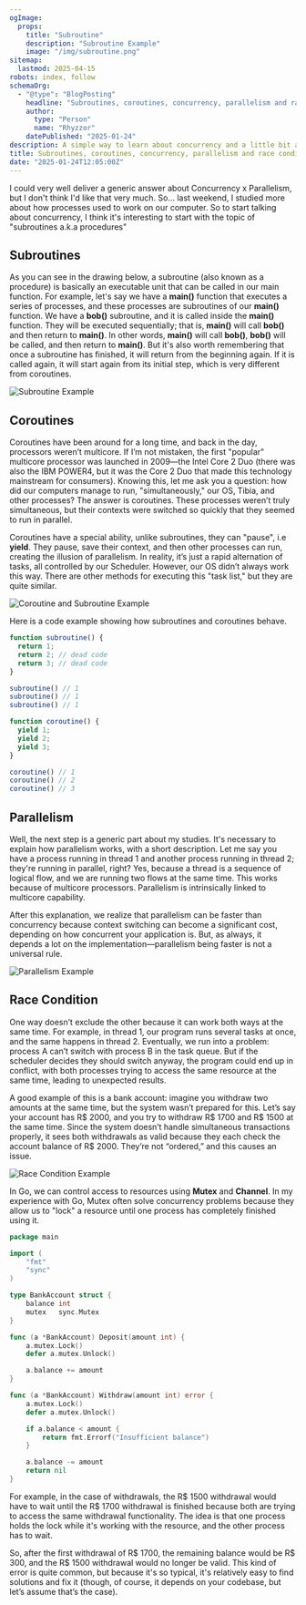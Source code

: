 ```yaml
---
ogImage: 
  props:
    title: "Subroutine"
    description: "Subroutine Example"
    image: "/img/subroutine.png"
sitemap:
  lastmod: 2025-04-15
robots: index, follow
schemaOrg:
  - "@type": "BlogPosting"
    headline: "Subroutines, coroutines, concurrency, parallelism and race condition"
    author: 
      type: "Person"
      name: "Rhyzzor"
    datePublished: "2025-01-24"
description: A simple way to learn about concurrency and a little bit about processors.
title: Subroutines, coroutines, concurrency, parallelism and race condition
date: "2025-01-24T12:05:00Z"
---
```

I could very well deliver a generic answer about Concurrency x Parallelism, but I don't think I'd like that very much. So... last weekend, I studied more about how  processes used to work on our computer. So to start talking about concurrency, I think it's interesting to start with the topic of "subroutines a.k.a procedures"

## Subroutines

As you can see in the drawing below, a subroutine (also known as a procedure) is basically an executable unit that can be called in our main function. For example, let's say we have a **main()** function that executes a series of processes, and these processes are subroutines of our **main()** function. We have a **bob()** subroutine, and it is called inside the **main()** function. They will be executed sequentially; that is, **main()** will call **bob()** and then return to **main()**. In other words, **main()** will call **bob()**, **bob()** will be called, and then return to **main()**. But it's also worth remembering that once a subroutine has finished, it will return from the beginning again. If it is called again, it will start again from its initial step, which is very different from coroutines.

![Subroutine Example](/img/subroutine.png)

## Coroutines

Coroutines have been around for a long time, and back in the day, processors weren’t multicore. If I’m not mistaken, the first "popular" multicore processor was launched in 2009—the Intel Core 2 Duo (there was also the IBM POWER4, but it was the Core 2 Duo that made this technology mainstream for consumers). Knowing this, let me ask you a question: how did our computers manage to run, "simultaneously," our OS, Tibia, and other processes? The answer is coroutines. These processes weren’t truly simultaneous, but their contexts were switched so quickly that they seemed to run in parallel.

Coroutines have a special ability, unlike subroutines, they can "pause", i.e **yield**. They pause, save their context, and then other processes can run, creating the illusion of parallelism. In reality, it’s just a rapid alternation of tasks, all controlled by our Scheduler. However, our OS didn’t always work this way. There are other methods for executing this "task list," but they are quite similar.

![Coroutine and Subroutine Example](/img/coroutine.png)

Here is a code example showing how subroutines and coroutines behave.

```ts
function subroutine() {
  return 1;
  return 2; // dead code
  return 3; // dead code
}

subroutine() // 1
subroutine() // 1
subroutine() // 1

function coroutine() {
  yield 1;
  yield 2;
  yield 3;
}

coroutine() // 1
coroutine() // 2
coroutine() // 3
```

## Parallelism

Well, the next step is a generic part about my studies. It's necessary to explain how parallelism works, with a short description. Let me say you have a process running in thread 1 and another process running in thread 2; they're running in parallel, right? Yes, because a thread is a sequence of logical flow, and we are running two flows at the same time. This works because of multicore processors. Parallelism is intrinsically linked to multicore capability.

After this explanation, we realize that parallelism can be faster than concurrency because context switching can become a significant cost, depending on how concurrent your application is. But, as always, it depends a lot on the implementation—parallelism being faster is not a universal rule.

![Parallelism Example](/img/parallelism.png)

## Race Condition

One way doesn’t exclude the other because it can work both ways at the same time. For example, in thread 1, our program runs several tasks at once, and the same happens in thread 2. Eventually, we run into a problem: process A can’t switch with process B in the task queue. But if the scheduler decides they should switch anyway, the program could end up in conflict, with both processes trying to access the same resource at the same time, leading to unexpected results.

A good example of this is a bank account: imagine you withdraw two amounts at the same time, but the system wasn’t prepared for this. Let’s say your account has R$ 2000, and you try to withdraw R$ 1700 and R$ 1500 at the same time. Since the system doesn’t handle simultaneous transactions properly, it sees both withdrawals as valid because they each check the account balance of R$ 2000. They’re not “ordered,” and this causes an issue.

![Race Condition Example](/img/race-condition.png)

In Go, we can control access to resources using **Mutex** and **Channel**. In my experience with Go, Mutex often solve concurrency problems because they allow us to "lock" a resource until one process has completely finished using it.

```go
package main

import (
	"fmt"
	"sync"
)

type BankAccount struct {
	balance int
	mutex   sync.Mutex
}

func (a *BankAccount) Deposit(amount int) {
	a.mutex.Lock()
	defer a.mutex.Unlock()

	a.balance += amount
}

func (a *BankAccount) Withdraw(amount int) error {
	a.mutex.Lock()
	defer a.mutex.Unlock()

	if a.balance < amount {
		return fmt.Errorf("Insufficient balance")
	}

	a.balance -= amount
	return nil
}
```

For example, in the case of withdrawals, the R$ 1500 withdrawal would have to wait until the R$ 1700 withdrawal is finished because both are trying to access the same withdrawal functionality. The idea is that one process holds the lock while it's working with the resource, and the other process has to wait.

So, after the first withdrawal of R$ 1700, the remaining balance would be R$ 300, and the R$ 1500 withdrawal would no longer be valid. This kind of error is quite common, but because it's so typical, it's relatively easy to find solutions and fix it (though, of course, it depends on your codebase, but let’s assume that’s the case).